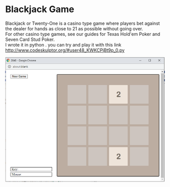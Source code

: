 # Blackjack Game
Blackjack or Twenty-One is a casino type game where players bet against the dealer for hands as close to 21 as possible without going over.
<br>
For other casino type games, see our guides for Texas Hold'em Poker and Seven Card Stud Poker.
<br>
I wrote it in python . you can try and play it with this link 
http://www.codeskulptor.org/#user48_KWKCPjBt9p_0.py

![](https://github.com/ziad-awad/pythonGames/blob/main/2048%20Game/img/2048game.PNG)
